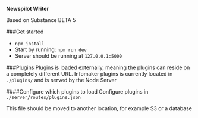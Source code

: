 **Newspilot Writer**

Based on Substance BETA 5

###Get started

* `npm install`
* Start by running: `npm run dev`
* Server should be running at `127.0.0.1:5000` 


###Plugins
Plugins is loaded externally, meaning the plugins can reside on a completely different URL.
Infomaker plugins is currently located in `./plugins/` and is served by the Node Server

####Configure which plugins to load
Configure plugins in `./server/routes/plugins.json`

This file should be moved to another location, for example S3 or a database

